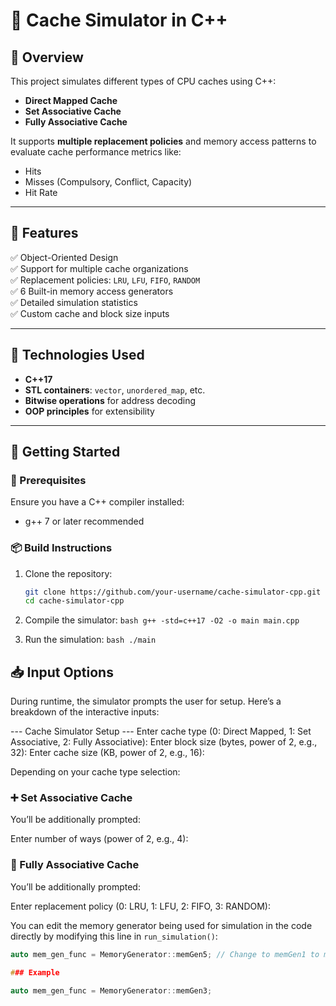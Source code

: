 # 🔄 Cache Simulator in C++

## 📌 Overview

This project simulates different types of CPU caches using C++:
- **Direct Mapped Cache**
- **Set Associative Cache**
- **Fully Associative Cache**

It supports **multiple replacement policies** and memory access patterns to evaluate cache performance metrics like:
- Hits
- Misses (Compulsory, Conflict, Capacity)
- Hit Rate

---

## 🧠 Features

✅ Object-Oriented Design  
✅ Support for multiple cache organizations  
✅ Replacement policies: `LRU`, `LFU`, `FIFO`, `RANDOM`  
✅ 6 Built-in memory access generators  
✅ Detailed simulation statistics  
✅ Custom cache and block size inputs  

---

## 🧰 Technologies Used

- **C++17**  
- **STL containers**: `vector`, `unordered_map`, etc.  
- **Bitwise operations** for address decoding  
- **OOP principles** for extensibility

---

## 🚀 Getting Started

### 🔧 Prerequisites

Ensure you have a C++ compiler installed:
- g++ 7 or later recommended

### 📦 Build Instructions

1. Clone the repository:
   ```bash
   git clone https://github.com/your-username/cache-simulator-cpp.git
   cd cache-simulator-cpp
   
2. Compile the simulator:
   ``bash
   g++ -std=c++17 -O2 -o main main.cpp
   ``

3. Run the simulation:
   ``bash
   ./main
   ``

## 📥 Input Options

During runtime, the simulator prompts the user for setup. Here’s a breakdown of the interactive inputs:

--- Cache Simulator Setup ---
Enter cache type (0: Direct Mapped, 1: Set Associative, 2: Fully Associative):
Enter block size (bytes, power of 2, e.g., 32):
Enter cache size (KB, power of 2, e.g., 16):

Depending on your cache type selection:

### ➕ Set Associative Cache
You’ll be additionally prompted:

Enter number of ways (power of 2, e.g., 4):

### 🧠 Fully Associative Cache
You’ll be additionally prompted:

Enter replacement policy (0: LRU, 1: LFU, 2: FIFO, 3: RANDOM):


You can edit the memory generator being used for simulation in the code directly by modifying this line in `run_simulation()`:

```cpp
auto mem_gen_func = MemoryGenerator::memGen5; // Change to memGen1 to memGen6

### Example

auto mem_gen_func = MemoryGenerator::memGen3;

